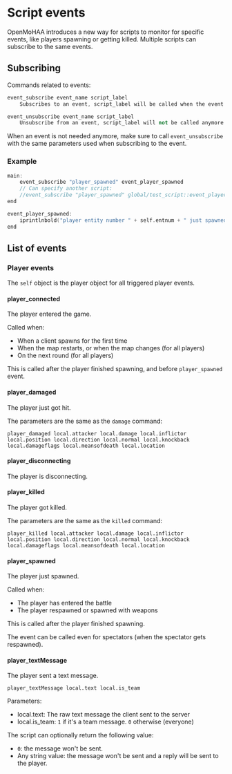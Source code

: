 # Script events

OpenMoHAA introduces a new way for scripts to monitor for specific events, like players spawning or getting killed. Multiple scripts can subscribe to the same events.

## Subscribing

Commands related to events:
```cpp
event_subscribe event_name script_label
    Subscribes to an event, script_label will be called when the event is triggered

event_unsubscribe event_name script_label
    Unsubscribe from an event, script_label will not be called anymore
```

When an event is not needed anymore, make sure to call `event_unsubscribe` with the same parameters used when subscribing to the event.

### Example

```cpp
main:
    event_subscribe "player_spawned" event_player_spawned
    // Can specify another script:
    //event_subscribe "player_spawned" global/test_script::event_player_spawned
end

event_player_spawned:
    iprintlnbold("player entity number " + self.entnum + " just spawned!")
end
```

## List of events

### Player events

The `self` object is the player object for all triggered player events.

#### player_connected

The player entered the game.

Called when:
- When a client spawns for the first time
- When the map restarts, or when the map changes (for all players)
- On the next round (for all players)

This is called after the player finished spawning, and before `player_spawned` event.

#### player_damaged

The player just got hit.

The parameters are the same as the `damage` command:
```
player_damaged local.attacker local.damage local.inflictor local.position local.direction local.normal local.knockback local.damageflags local.meansofdeath local.location
```

#### player_disconnecting

The player is disconnecting.

#### player_killed

The player got killed.

The parameters are the same as the `killed` command:
```
player_killed local.attacker local.damage local.inflictor local.position local.direction local.normal local.knockback local.damageflags local.meansofdeath local.location
```

#### player_spawned

The player just spawned.

Called when:
- The player has entered the battle
- The player respawned or spawned with weapons

This is called after the player finished spawning.

The event can be called even for spectators (when the spectator gets respawned).

#### player_textMessage

The player sent a text message.

```
player_textMessage local.text local.is_team
```

Parameters:
- local.text: The raw text message the client sent to the server
- local.is_team: `1` if it's a team message. `0` otherwise (everyone)

The script can optionally return the following value:
- `0`: the message won't be sent.
- Any string value: the message won't be sent and a reply will be sent to the player.
